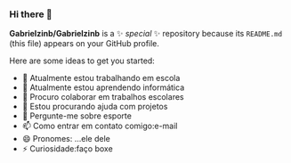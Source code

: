 ### Hi there 👋


**Gabrielzinb/Gabrielzinb** is a ✨ _special_ ✨ repository because its `README.md` (this file) appears on your GitHub profile.

Here are some ideas to get you started:

- 🔭 Atualmente estou trabalhando em escola
- 🌱 Atualmente estou aprendendo informática
- 👯 Procuro colaborar em  trabalhos escolares
- 🤔 Estou procurando ajuda com projetos
- 💬 Pergunte-me sobre esporte
- 📫 Como entrar em contato comigo:e-mail
- 😄 Pronomes: ...ele dele
- ⚡ Curiosidade:faço boxe
